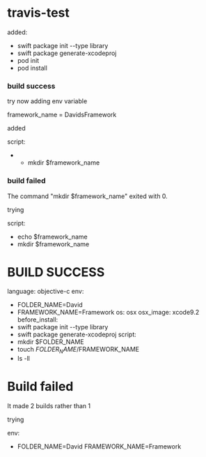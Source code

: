 # travis-test

added:

* swift package init --type library
* swift package generate-xcodeproj
* pod init
* pod install

### build success

try now adding env variable

framework_name = DavidsFramework

added

script:
  - - mkdir $framework_name
 
### build failed 
The command "mkdir $framework_name" exited with 0.

trying

script:
  - echo $framework_name
  - mkdir $framework_name
  
# BUILD SUCCESS

language: objective-c
env:
  - FOLDER_NAME=David
  - FRAMEWORK_NAME=Framework
os: osx
osx_image: xcode9.2
before_install:
  - swift package init --type library
  - swift package generate-xcodeproj
script: 
  - mkdir $FOLDER_NAME
  - touch $FOLDER_NAME/$FRAMEWORK_NAME
  - ls -ll

# Build failed

It made 2 builds rather than 1

trying

env:
  - FOLDER_NAME=David FRAMEWORK_NAME=Framework
  
